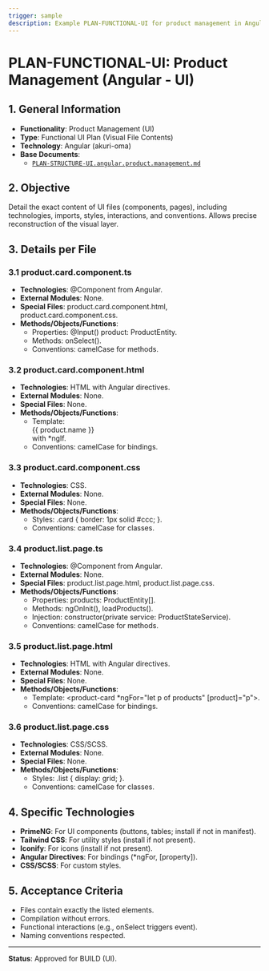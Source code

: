 ```yaml
---
trigger: sample
description: Example PLAN-FUNCTIONAL-UI for product management in Angular, detailing UI file contents.
---
```


# PLAN-FUNCTIONAL-UI: Product Management (Angular - UI)

## 1. General Information
- **Functionality**: Product Management (UI)
- **Type**: Functional UI Plan (Visual File Contents)
- **Technology**: Angular (akuri-oma)
- **Base Documents**:
  - [`PLAN-STRUCTURE-UI.angular.product.management.md`](angular-frontend/src/app/modules/product/akuri-specs/PLAN-STRUCTURE-UI.angular.product.management.md)

## 2. Objective
Detail the exact content of UI files (components, pages), including technologies, imports, styles, interactions, and conventions. Allows precise reconstruction of the visual layer.

## 3. Details per File

### 3.1 product.card.component.ts
- **Technologies**: @Component from Angular.
- **External Modules**: None.
- **Special Files**: product.card.component.html, product.card.component.css.
- **Methods/Objects/Functions**:
  - Properties: @Input() product: ProductEntity.
  - Methods: onSelect().
  - Conventions: camelCase for methods.

### 3.2 product.card.component.html
- **Technologies**: HTML with Angular directives.
- **External Modules**: None.
- **Special Files**: None.
- **Methods/Objects/Functions**:
  - Template: <div>{{ product.name }}</div> with *ngIf.
  - Conventions: camelCase for bindings.

### 3.3 product.card.component.css
- **Technologies**: CSS.
- **External Modules**: None.
- **Special Files**: None.
- **Methods/Objects/Functions**:
  - Styles: .card { border: 1px solid #ccc; }.
  - Conventions: camelCase for classes.

### 3.4 product.list.page.ts
- **Technologies**: @Component from Angular.
- **External Modules**: None.
- **Special Files**: product.list.page.html, product.list.page.css.
- **Methods/Objects/Functions**:
  - Properties: products: ProductEntity[].
  - Methods: ngOnInit(), loadProducts().
  - Injection: constructor(private service: ProductStateService).
  - Conventions: camelCase for methods.

### 3.5 product.list.page.html
- **Technologies**: HTML with Angular directives.
- **External Modules**: None.
- **Special Files**: None.
- **Methods/Objects/Functions**:
  - Template: <product-card *ngFor="let p of products" [product]="p"></product-card>.
  - Conventions: camelCase for bindings.

### 3.6 product.list.page.css
- **Technologies**: CSS/SCSS.
- **External Modules**: None.
- **Special Files**: None.
- **Methods/Objects/Functions**:
  - Styles: .list { display: grid; }.
  - Conventions: camelCase for classes.

## 4. Specific Technologies
- **PrimeNG**: For UI components (buttons, tables; install if not in manifest).
- **Tailwind CSS**: For utility styles (install if not present).
- **Iconify**: For icons (install if not present).
- **Angular Directives**: For bindings (*ngFor, [property]).
- **CSS/SCSS**: For custom styles.

## 5. Acceptance Criteria
- Files contain exactly the listed elements.
- Compilation without errors.
- Functional interactions (e.g., onSelect triggers event).
- Naming conventions respected.

---

**Status**: Approved for BUILD (UI).